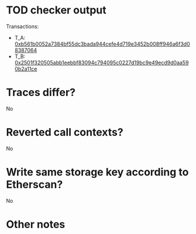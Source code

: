 # TOD checker output

Transactions:
- T_A: [0xb561b0052a7384bf55dc3bada944cefe4d719e3452b008ff946a6f3d08387064](https://etherscan.io/tx/0xb561b0052a7384bf55dc3bada944cefe4d719e3452b008ff946a6f3d08387064)
- T_B: [0x2501f320505abb1eebbf83094c794095c0227d19bc9e49ecd9d0aa590b2a11ce](https://etherscan.io/tx/0x2501f320505abb1eebbf83094c794095c0227d19bc9e49ecd9d0aa590b2a11ce)

# Traces differ?

No

# Reverted call contexts?

No

# Write same storage key according to Etherscan?

No

# Other notes
